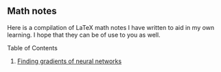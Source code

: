 ## Math notes

Here is a compilation of LaTeX math notes I have written to aid in my own learning. I hope that they can be of use to you as well.

Table of Contents
1. [Finding gradients of neural networks](./finding_gradients_of_neural_networks.pdf)